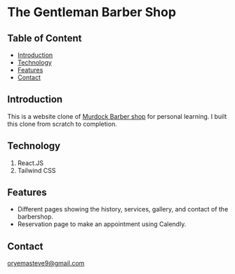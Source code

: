 # The Gentleman Barber Shop

## Table of Content

- [Introduction](#introduction)
- [Technology](#technology)
- [Features](#features)
- [Contact](#contact)

## Introduction

This is a website clone of [Murdock Barber shop](http://jellydemos.com/html/murdock/index.html) for personal learning.
I built this clone from scratch to completion.

## Technology

1. React.JS
2. Tailwind CSS

## Features

- Different pages showing the history, services, gallery, and contact of the barbershop.
- Reservation page to make an appointment using Calendly.

## Contact

<oryemasteve9@gmail.com>
